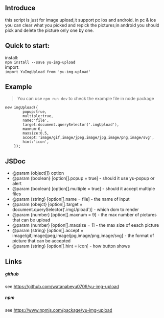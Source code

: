 ## Introduce  

this script is just for image upload,it support pc ios and android. in pc & ios you can clear what you picked and repick the pictures;in android you should pick and delete the picture only one by one.

## Quick to start:

install:     
`npm install --save yu-img-upload `    
import:  
`import YuImgUpload from 'yu-img-upload' `

## Example

>You can use `npm run dev` to check the example file in node package

    new imgUpload({
            popup:true,
            multiple:true,
            name:'file',
            target:document.querySelector('.imgUpload'),
            maxnum:6,
            maxsize:0.5,
            accept:'image/gif,image/jpeg,image/jpg,image/png,image/svg',
            hint:'icon',
        });
        
## JSDoc

 * @param {object[]} option
 * @param {boolean} [option[].popup = true] - should it use yu-popup or alert 
 * @param {boolean} [option[].multiple = true] - should it accept multiple files
 * @param {string} [option[].name = file] - the name of input
 * @param {obejct} [option[].target = document.querySelector('.imgUpload')] - which dom to render
 * @param {number} [option[].maxnum = 9] - the max number of pictures that can be upload
 * @param {number} [option[].maxsize = 1] - the max size of eeach picture
 * @param {string} [option[].accept = image/gif,image/jpeg,image/jpg,image/png,image/svg] - the format of picture that can be accepted
 * @param {string} [option[].hint = icon] - how  button shows

## Links

##### github  
see https://github.com/watanabeyu0709/yu-img-upload
##### npm  
see https://www.npmjs.com/package/yu-img-upload
